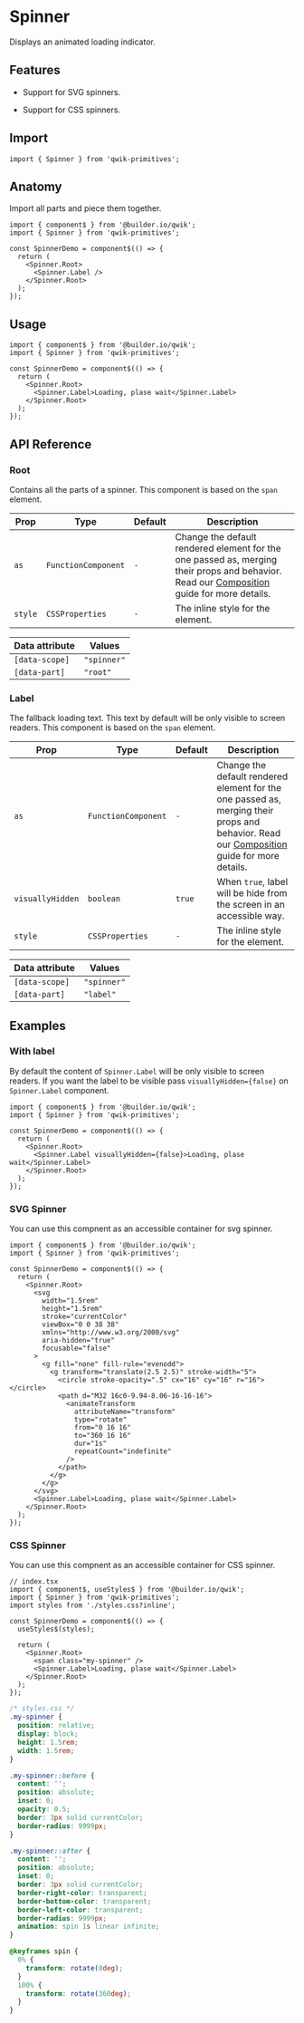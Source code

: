 # Spinner

Displays an animated loading indicator.

## Features

- Support for SVG spinners.

- Support for CSS spinners.

## Import

```tsx
import { Spinner } from 'qwik-primitives';
```

## Anatomy

Import all parts and piece them together.

```tsx
import { component$ } from '@builder.io/qwik';
import { Spinner } from 'qwik-primitives';

const SpinnerDemo = component$(() => {
  return (
    <Spinner.Root>
      <Spinner.Label />
    </Spinner.Root>
  );
});
```

## Usage

```tsx
import { component$ } from '@builder.io/qwik';
import { Spinner } from 'qwik-primitives';

const SpinnerDemo = component$(() => {
  return (
    <Spinner.Root>
      <Spinner.Label>Loading, plase wait</Spinner.Label>
    </Spinner.Root>
  );
});
```

## API Reference

### Root

Contains all the parts of a spinner. This component is based on the `span` element.

| Prop    | Type                | Default | Description                                                                                                                                                                                                                             |
| ------- | ------------------- | ------- | --------------------------------------------------------------------------------------------------------------------------------------------------------------------------------------------------------------------------------------- |
| `as`    | `FunctionComponent` | `-`     | Change the default rendered element for the one passed as, merging their props and behavior. Read our [Composition](https://github.com/ZAHON/qwik-primitives/blob/main/packages/primitives/docs/composition.md) guide for more details. |
| `style` | `CSSProperties`     | `-`     | The inline style for the element.                                                                                                                                                                                                       |

| Data attribute | Values      |
| -------------- | ----------- |
| `[data-scope]` | `"spinner"` |
| `[data-part]`  | `"root"`    |

### Label

The fallback loading text. This text by default will be only visible to screen readers. This component is based on the `span` element.

| Prop             | Type                | Default | Description                                                                                                                                                                                                                             |
| ---------------- | ------------------- | ------- | --------------------------------------------------------------------------------------------------------------------------------------------------------------------------------------------------------------------------------------- |
| `as`             | `FunctionComponent` | `-`     | Change the default rendered element for the one passed as, merging their props and behavior. Read our [Composition](https://github.com/ZAHON/qwik-primitives/blob/main/packages/primitives/docs/composition.md) guide for more details. |
| `visuallyHidden` | `boolean`           | `true`  | When `true`, label will be hide from the screen in an accessible way.                                                                                                                                                                   |
| `style`          | `CSSProperties`     | `-`     | The inline style for the element.                                                                                                                                                                                                       |

| Data attribute | Values      |
| -------------- | ----------- |
| `[data-scope]` | `"spinner"` |
| `[data-part]`  | `"label"`   |

## Examples

### With label

By default the content of `Spinner.Label` will be only visible to screen readers. If you want the label to be visible pass `visuallyHidden={false}` on `Spinner.Label` component.

```tsx
import { component$ } from '@builder.io/qwik';
import { Spinner } from 'qwik-primitives';

const SpinnerDemo = component$(() => {
  return (
    <Spinner.Root>
      <Spinner.Label visuallyHidden={false}>Loading, plase wait</Spinner.Label>
    </Spinner.Root>
  );
});
```

### SVG Spinner

You can use this compnent as an accessible container for svg spinner.

```tsx
import { component$ } from '@builder.io/qwik';
import { Spinner } from 'qwik-primitives';

const SpinnerDemo = component$(() => {
  return (
    <Spinner.Root>
      <svg
        width="1.5rem"
        height="1.5rem"
        stroke="currentColor"
        viewBox="0 0 38 38"
        xmlns="http://www.w3.org/2000/svg"
        aria-hidden="true"
        focusable="false"
      >
        <g fill="none" fill-rule="evenodd">
          <g transform="translate(2.5 2.5)" stroke-width="5">
            <circle stroke-opacity=".5" cx="16" cy="16" r="16"></circle>
            <path d="M32 16c0-9.94-8.06-16-16-16">
              <animateTransform
                attributeName="transform"
                type="rotate"
                from="0 16 16"
                to="360 16 16"
                dur="1s"
                repeatCount="indefinite"
              />
            </path>
          </g>
        </g>
      </svg>
      <Spinner.Label>Loading, plase wait</Spinner.Label>
    </Spinner.Root>
  );
});
```

### CSS Spinner

You can use this compnent as an accessible container for CSS spinner.

```tsx
// index.tsx
import { component$, useStyles$ } from '@builder.io/qwik';
import { Spinner } from 'qwik-primitives';
import styles from './styles.css?inline';

const SpinnerDemo = component$(() => {
  useStyles$(styles);

  return (
    <Spinner.Root>
      <span class="my-spinner" />
      <Spinner.Label>Loading, plase wait</Spinner.Label>
    </Spinner.Root>
  );
});
```

```css
/* styles.css */
.my-spinner {
  position: relative;
  display: block;
  height: 1.5rem;
  width: 1.5rem;
}

.my-spinner::before {
  content: '';
  position: absolute;
  inset: 0;
  opacity: 0.5;
  border: 3px solid currentColor;
  border-radius: 9999px;
}

.my-spinner::after {
  content: '';
  position: absolute;
  inset: 0;
  border: 3px solid currentColor;
  border-right-color: transparent;
  border-bottom-color: transparent;
  border-left-color: transparent;
  border-radius: 9999px;
  animation: spin 1s linear infinite;
}

@keyframes spin {
  0% {
    transform: rotate(0deg);
  }
  100% {
    transform: rotate(360deg);
  }
}
```
